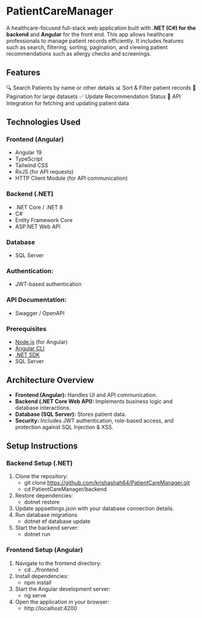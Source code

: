 # PatientCareManager
A healthcare-focused full-stack web application built with **.NET (C#) for the backend** and **Angular** for the front end. This app allows healthcare professionals to manage patient records efficiently. It includes features such as search, filtering, sorting, pagination, and viewing patient recommendations such as allergy checks and screenings.

## Features

🔍 Search Patients by name or other details
📊 Sort & Filter patient records
📑 Pagination for large datasets
✅ Update Recommendation Status
🔄 API Integration for fetching and updating patient data


## Technologies Used

### **Frontend (Angular)**
- Angular 19
- TypeScript
- Tailwind CSS
- RxJS (for API requests)
- HTTP Client Module (for API communication)

### **Backend (.NET)**
- .NET Core / .NET 8
- C#
- Entity Framework Core 
- ASP.NET Web API

### **Database**
- SQL Server

### **Authentication:** 
- JWT-based authentication
  
### **API Documentation:** 
- Swagger / OpenAPI


### **Prerequisites**

- [Node.js](https://nodejs.org/) (for Angular)
- [Angular CLI](https://angular.io/cli)  
- [.NET SDK](https://dotnet.microsoft.com/download)
- SQL Server


## Architecture Overview
- **Frontend (Angular):** Handles UI and API communication.
- **Backend (.NET Core Web API):** Implements business logic and database interactions.
- **Database (SQL Server):** Stores patient data.
- **Security:** Includes JWT authentication, role-based access, and protection against SQL Injection & XSS.


## Setup Instructions

### **Backend Setup (.NET)**
1. Clone the repository:
   - git clone https://github.com/krishashah64/PatientCareManager.git
   - cd PatientCareManager/backend
3. Restore dependencies:
   - dotnet restore
4. Update appsettings.json with your database connection details.
5. Run database migrations
   - dotnet ef database update
6. Start the backend server:
   - dotnet run

### **Frontend Setup (Angular)**
1. Navigate to the frontend directory:
   - cd ../frontend
2. Install dependencies:
   - npm install
3. Start the Angular development server:
   - ng serve
4. Open the application in your browser:
   - http://localhost:4200


